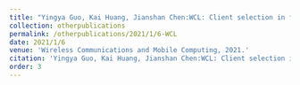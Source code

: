 ```yaml
---
title: "Yingya Guo, Kai Huang, Jianshan Chen:WCL: Client selection in federated learning with a combination of model weight divergence and client training loss for Internet traffic classification[J]."
collection: otherpublications
permalink: /otherpublications/2021/1/6-WCL
date: 2021/1/6
venue: 'Wireless Communications and Mobile Computing, 2021.'
citation: 'Yingya Guo, Kai Huang, Jianshan Chen:WCL: Client selection in federated learning with a combination of model weight divergence and client training loss for Internet traffic classification,Wireless Communications and Mobile Computing, 2021, 2021: 1-10'
order: 3
---
```


